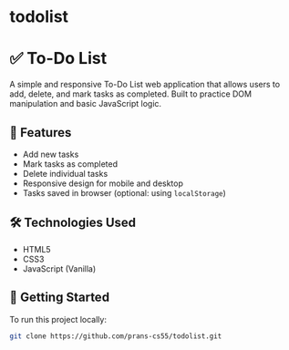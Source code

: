 # todolist
# ✅ To-Do List

A simple and responsive To-Do List web application that allows users to add, delete, and mark tasks as completed. Built to practice DOM manipulation and basic JavaScript logic.

## 📌 Features
- Add new tasks
- Mark tasks as completed
- Delete individual tasks
- Responsive design for mobile and desktop
- Tasks saved in browser (optional: using `localStorage`)

## 🛠️ Technologies Used
- HTML5  
- CSS3  
- JavaScript (Vanilla)

## 🚀 Getting Started

To run this project locally:

```bash
git clone https://github.com/prans-cs55/todolist.git

